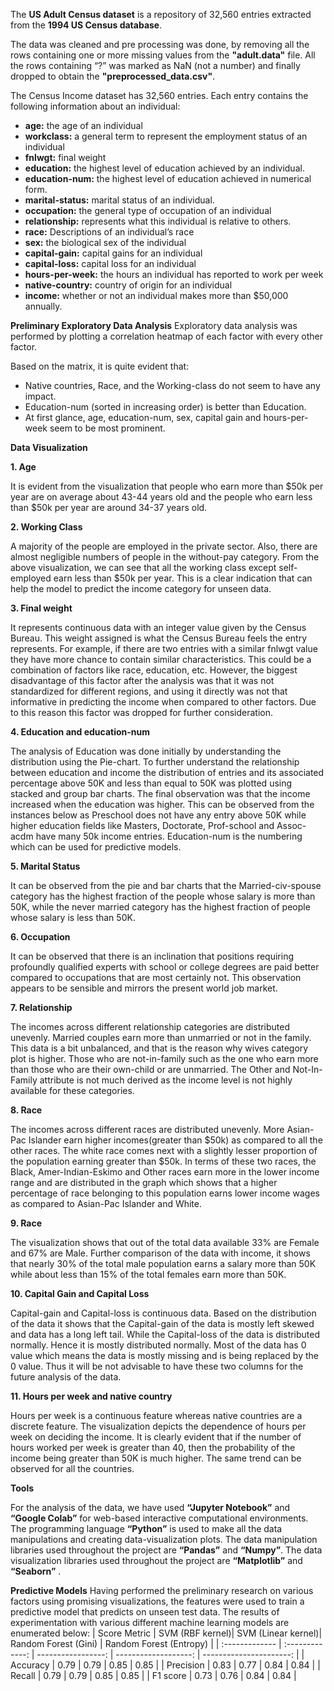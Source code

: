 The **US Adult Census dataset** is a repository of 32,560 entries extracted from the **1994 US Census database**.

The data was cleaned and pre processing was done, by removing all the rows containing one or more missing values from the **"adult.data"** file.
All the rows containing “?” was marked as NaN (not a number) and finally dropped to obtain the **"preprocessed_data.csv"**.

The Census Income dataset has 32,560 entries. Each entry contains the following information
about an individual: <br />
* **age:** the age of an individual <br />
* **workclass:** a general term to represent the employment status of an individual <br />
* **fnlwgt:** final weight <br />
* **education:** the highest level of education achieved by an individual. <br />
* **education-num:** the highest level of education achieved in numerical form. <br />
* **marital-status:** marital status of an individual. <br />
* **occupation:** the general type of occupation of an individual <br />
* **relationship:** represents what this individual is relative to others. <br />
* **race:** Descriptions of an individual’s race <br />
* **sex:** the biological sex of the individual <br />
* **capital-gain:** capital gains for an individual <br />
* **capital-loss:** capital loss for an individual <br />
* **hours-per-week:** the hours an individual has reported to work per week <br />
* **native-country:** country of origin for an individual <br />
* **income:** whether or not an individual makes more than $50,000 annually. <br />

**Preliminary Exploratory Data Analysis** 
Exploratory data analysis was performed by plotting a correlation heatmap of each factor with every other factor.

Based on the matrix, it is quite evident that:
* Native countries, Race, and the Working-class do not seem to have any impact.
* Education-num (sorted in increasing order) is better than Education.
* At first glance, age, education-num, sex, capital gain and hours-per-week seem to be most prominent.

**Data Visualization** 

**1. Age**

It is evident from the visualization that people who earn more than $50k per year are on average about 43-44 years old and the people who earn less than $50k per year are around 34-37 years old. 

**2. Working Class**

A majority of the people are employed in the private sector. Also, there are almost negligible numbers of people in the without-pay category.
From the above visualization, we can see that all the working class except self-employed earn less than $50k per year. This is a clear indication that can help the model to predict the income category for unseen data.

**3. Final weight**

It represents continuous data with an integer value given by the Census Bureau. This weight assigned is what the Census Bureau feels the entry represents. For example, if there are two entries with a similar fnlwgt value they have more chance to contain similar characteristics. This could be a combination of factors like race, education, etc. However, the biggest disadvantage of this factor after the analysis was that it was not standardized for different regions, and using it directly was not that informative in predicting the income when compared to other factors. Due to this reason this factor was dropped for further consideration.

**4. Education and education-num**

The analysis of Education was done initially by understanding the distribution using the Pie-chart. To further understand the relationship between education and income the distribution of entries and its associated percentage above 50K and less than equal to 50K was plotted using stacked and group bar charts. The final observation was that the income increased when the education was higher. This can be observed from the instances below as Preschool does not have any entry above 50K while higher education fields like Masters, Doctorate, Prof-school and Assoc-acdm have many 50k income entries. Education-num is the numbering which can be used for predictive models.

**5. Marital Status**

It can be observed from the pie and bar charts that the Married-civ-spouse category has the highest fraction of the people whose salary is more than 50K, while the never married category has the highest fraction of people whose salary is less than 50K.

**6. Occupation**

It can be observed that there is an inclination that positions requiring profoundly qualified experts with school or college degrees are paid better compared to occupations that are most certainly not. This observation appears to be sensible and mirrors the present world job market.

**7. Relationship**

The incomes across different relationship categories are distributed unevenly. Married couples earn more than unmarried or not in the family. This data is a bit unbalanced, and that is the reason why wives category plot is higher. Those who are not-in-family such as the one who earn more than those who are their own-child or are unmarried. The Other and Not-In-Family attribute is not much derived as the income level is not highly available for these categories.

**8. Race**

The incomes across different races are distributed unevenly. More Asian-Pac Islander earn higher incomes(greater than $50k) as compared to all the other races. The white race comes next with a slightly lesser proportion of the population earning greater than $50k. In terms of these two races, the Black, Amer-Indian-Eskimo and Other races earn more in the lower income range and are distributed in the graph which shows that a higher percentage of race belonging to this population earns lower income wages as compared to Asian-Pac Islander and White.

**9. Race**

The visualization shows that out of the total data available 33% are Female and 67% are Male. Further comparison of the data with income, it shows that nearly 30% of the total male population earns a salary more than 50K while about less than 15% of the total females earn more than 50K.

**10. Capital Gain and Capital Loss**

Capital-gain and Capital-loss is continuous data. Based on the distribution of the data it shows that the Capital-gain of the data is mostly left skewed and data has a long left tail. While the Capital-loss of the data is distributed normally. Hence it is mostly distributed normally. Most of the data has 0 value which means the data is mostly missing and is being replaced by the 0 value. Thus it will be not advisable to have these two columns for the future analysis of the data.

**11. Hours per week and native country**

Hours per week is a continuous feature whereas native countries are a discrete feature. The visualization depicts the dependence of hours per week on deciding the income. It is clearly evident that if the number of hours worked per week is greater than 40, then the probability of the income being greater than 50K is much higher. The same trend can be observed for all the countries.

**Tools**

For the analysis of the data, we have used **“Jupyter Notebook”** and **“Google Colab”** for web-based interactive computational environments. The programming language **“Python”** is used to make all the data manipulations and creating data-visualization plots. The data manipulation libraries used throughout the project are **“Pandas”** and **“Numpy”**. The data visualization libraries used throughout the project are **“Matplotlib”** and **“Seaborn”** .

**Predictive Models**
Having performed the preliminary research on various factors using promising visualizations, the features were used to train a predictive model that predicts on unseen test data.
The results of experimentation with various different machine learning models are enumerated below:
| Score Metric   | SVM (RBF kernel)| SVM (Linear kernel)| Random Forest (Gini) | Random Forest (Entropy) |
| :------------- | :-------------: | -----------------: | -------------------: | ----------------------: |
|   Accuracy     |       0.79      |        0.79        |         0.85         |           0.85          |
|   Precision    |       0.83      |        0.77        |         0.84         |           0.84          |
|    Recall      |       0.79      |        0.79        |         0.85         |           0.85          |
|   F1 score     |       0.73      |        0.76        |         0.84         |           0.84          |











 
